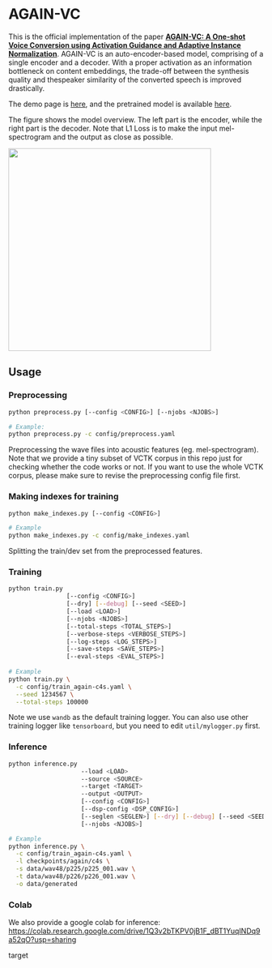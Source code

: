 # AGAIN-VC
This is the official implementation of the paper [**AGAIN-VC: A One-shot Voice Conversion using Activation Guidance and Adaptive Instance Normalization**](https://arxiv.org/abs/2011.00316).
AGAIN-VC is an auto-encoder-based model, comprising of a single encoder and a decoder. With a proper activation as an information bottleneck on content embeddings, the trade-off between the synthesis quality and thespeaker similarity of the converted speech is improved drastically. 

The demo page is [here](https://kimythanly.github.io/AGAIN-VC-demo/), and the pretrained model is available [here](https://drive.google.com/drive/folders/1qxVVS07VWdp1Kwsf-XI7TyD0fowA7bGp?usp=sharing).

The figure shows the model overview. The left part is the encoder, while the right part is the decoder. Note that L1 Loss is to make the input mel-spectrogram and the output as close as possible.

<img src="https://github.com/KimythAnly/AGAIN-VC/blob/main/model.png" width="400">

## Usage
### Preprocessing
```bash
python preprocess.py [--config <CONFIG>] [--njobs <NJOBS>]

# Example:
python preprocess.py -c config/preprocess.yaml
```
Preprocessing the wave files into acoustic features (eg. mel-spectrogram).
Note that we provide a tiny subset of VCTK corpus in this repo just for checking whether the code works or not. If you want to use the whole VCTK corpus, please make sure to revise the preprocessing config file first.

### Making indexes for training
```bash
python make_indexes.py [--config <CONFIG>]

# Example
python make_indexes.py -c config/make_indexes.yaml
```
Splitting the train/dev set from the preprocessed features.

### Training
```bash
python train.py 
                [--config <CONFIG>]
                [--dry] [--debug] [--seed <SEED>]
                [--load <LOAD>]
                [--njobs <NJOBS>] 
                [--total-steps <TOTAL_STEPS>]
                [--verbose-steps <VERBOSE_STEPS>] 
                [--log-steps <LOG_STEPS>]
                [--save-steps <SAVE_STEPS>]
                [--eval-steps <EVAL_STEPS>]
                
# Example
python train.py \
  -c config/train_again-c4s.yaml \
  --seed 1234567 \
  --total-steps 100000
```
Note we use `wandb` as the default training logger. You can also use other training logger like `tensorboard`, but you need to edit `util/mylogger.py` first.

### Inference
```bash
python inference.py
                    --load <LOAD>
                    --source <SOURCE>
                    --target <TARGET>
                    --output <OUTPUT>
                    [--config <CONFIG>]
                    [--dsp-config <DSP_CONFIG>]
                    [--seglen <SEGLEN>] [--dry] [--debug] [--seed <SEED>]
                    [--njobs <NJOBS>]

# Example
python inference.py \
  -c config/train_again-c4s.yaml \
  -l checkpoints/again/c4s \
  -s data/wav48/p225/p225_001.wav \
  -t data/wav48/p226/p226_001.wav \
  -o data/generated
```

### Colab
We also provide a google colab for inference:
https://colab.research.google.com/drive/1Q3v2bTKPV0jB1F_dBT1YuqINDq9a52qO?usp=sharing









target
